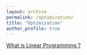 ```yaml
---
layout: archive
permalink: /optimization/
title: "Optimization"
author_profile: true
---
```

[What is Linear Programming ?](LinearProgramming "Linear Programming")
